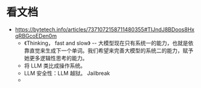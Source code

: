 # 看文档
- https://bytetech.info/articles/7371072158711480355#TIJndJ8BDoos8HxqRBGcoEDen0m
	- 《Thinking， fast and slow》 -- 大模型现在只有系统一的能力，也就是依靠直觉来生成下一个单词。我们希望来完善大模型的系统二的能力，赋予她更多逻辑性思考的能力。 
	- 将 LLM 类比成操作系统。
	- LLM 安全性：LLM 越狱。 Jailbreak
	- 
